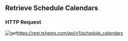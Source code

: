 ## Retrieve Schedule Calendars

### HTTP Request

<img src="../../images/get.png" alt="get"/><api>https://rest.tsheets.com/api/v1/schedule_calendars</api>
 
